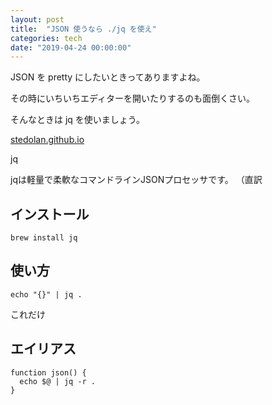 ```yaml
---
layout: post
title:  "JSON 使うなら ./jq を使え"
categories: tech
date: "2019-04-24 00:00:00"
---
```


JSON を pretty にしたいときってありますよね。

その時にいちいちエディターを開いたりするのも面倒くさい。

そんなときは jq を使いましょう。

<div class="card">
  <a href="https://stedolan.github.io/jq/"></a>
  <div class="card__header">
    <a href="https://stedolan.github.io/jq/">stedolan.github.io</a>
  </div>
  <div class="card__image">
    <img src="">
  </div>
  <div class="card__title">
    <p>jq</p>
  </div>
  <div class="card__description">
    <p></p>
  </div>
</div>

jqは軽量で柔軟なコマンドラインJSONプロセッサです。 （直訳

## インストール

```
brew install jq
```

## 使い方

```
echo "{}" | jq .
```

これだけ

## エイリアス

```
function json() {
  echo $@ | jq -r .
}
```
